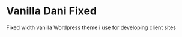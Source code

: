 Vanilla Dani Fixed
==================

Fixed width vanilla Wordpress theme i use for developing client sites